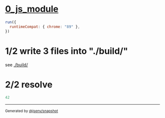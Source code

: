 # [0_js_module](../../as_js_module_build.test.mjs#L23)

```js
run({
  runtimeCompat: { chrome: "89" },
})
```

# 1/2 write 3 files into "./build/"

see [./build/](./build/)

# 2/2 resolve

```js
42
```

---

<sub>
  Generated by <a href="https://github.com/jsenv/core/tree/main/packages/independent/snapshot">@jsenv/snapshot</a>
</sub>
